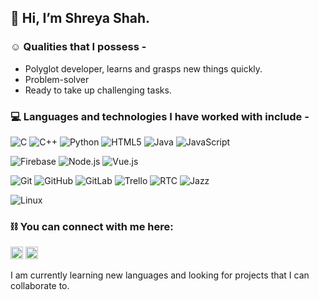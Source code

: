 ## 👋 Hi, I’m Shreya Shah.

### ☺️ Qualities that I possess -
- Polyglot developer, learns and grasps new things quickly.
- Problem-solver
- Ready to take up challenging tasks.

### 💻 Languages and technologies I have worked with include - 
![C](https://img.shields.io/badge/-C-333333?style=flat&logo=c)
![C++](https://img.shields.io/badge/-C++-333333?style=flat&logo=c%2B%2B)
![Python](https://img.shields.io/badge/-Python-333333?style=flat&logo=python)
![HTML5](https://img.shields.io/badge/-HTML5-333333?style=flat&logo=html5)
![Java](https://img.shields.io/badge/-Java-333333?style=flat&logo=java)
![JavaScript](https://img.shields.io/badge/-JavaScript-333333?style=flat&logo=javascript)

![Firebase](http://img.shields.io/badge/-Firebase-333333?style=flat&logo=firebase)
![Node.js](https://img.shields.io/badge/-Node.js-333333?style=flat&logo=node.js&logoColor=339933)
![Vue.js](https://img.shields.io/badge/-Vue.js-333333?style=flat&logo=vue.js)

![Git](https://img.shields.io/badge/-Git-333333?style=flat&logo=git&logoColor=F05032)
![GitHub](https://img.shields.io/badge/-GitHub-333333?style=flat&logo=github&logoColor=FFFFFF)
![GitLab](https://img.shields.io/badge/-GitLab-333333?style=flat&logo=gitlab&logoColor=FFFFFF)
![Trello](http://img.shields.io/badge/-Trello-333333?style=flat&logo=trello)
![RTC](http://img.shields.io/badge/-RTC-333333?style=flat&logo=ibm)
![Jazz](http://img.shields.io/badge/-Jazz-333333?style=flat&logo=ibm)

![Linux](https://img.shields.io/badge/-Linux-333333?style=flat&logo=linux&logoColor=FCC624)

### ⛓️ You can connect with me here:
[<img height="20" src = "https://img.shields.io/badge/gmail-c14438?&style=flat&logo=gmail&logoColor=white">][gmail] 
[<img height="20" src="https://img.shields.io/badge/linkedin-blue.svg?&style=flat&logo=linkedin" />][LinkedIn]

[gmail]: mailto:shreyashah1903@yahoo.com/
[Linkedin]: https://www.linkedin.com/in/shreyashah1903/

I am currently learning new languages and looking for projects that I can collaborate to.




